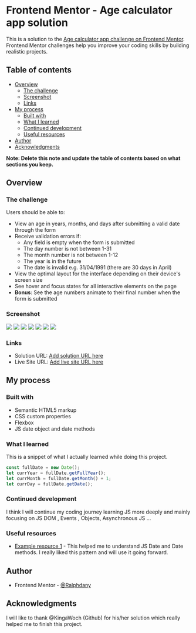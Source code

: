 # Frontend Mentor - Age calculator app solution

This is a solution to the [Age calculator app challenge on Frontend Mentor](https://www.frontendmentor.io/challenges/age-calculator-app-dF9DFFpj-Q). Frontend Mentor challenges help you improve your coding skills by building realistic projects. 

## Table of contents

- [Overview](#overview)
  - [The challenge](#the-challenge)
  - [Screenshot](#screenshot)
  - [Links](#links)
- [My process](#my-process)
  - [Built with](#built-with)
  - [What I learned](#what-i-learned)
  - [Continued development](#continued-development)
  - [Useful resources](#useful-resources)
- [Author](#author)
- [Acknowledgments](#acknowledgments)

**Note: Delete this note and update the table of contents based on what sections you keep.**

## Overview

### The challenge

Users should be able to:

- View an age in years, months, and days after submitting a valid date through the form
- Receive validation errors if:
  - Any field is empty when the form is submitted
  - The day number is not between 1-31
  - The month number is not between 1-12
  - The year is in the future
  - The date is invalid e.g. 31/04/1991 (there are 30 days in April)
- View the optimal layout for the interface depending on their device's screen size
- See hover and focus states for all interactive elements on the page
- **Bonus**: See the age numbers animate to their final number when the form is submitted

### Screenshot

![](./design/desktop-completed.jpg) 
![](./design/active-states.jpg)
![](./design/desktop-error-empty.jpg)
![](./design/desktop-error-invalid.jpg)
![](./design/desktop-error-whole-form.jpg)
![](./design/mobile-design.jpg)
![](./design/desktop-design.jpg)



### Links

- Solution URL: [Add solution URL here](https://github.com/Ralphdany/Age-Calculator-App-Main.git)
- Live Site URL: [Add live site URL here](https://ralphdany.github.io/Age-Calculator-App-Main/)

## My process

### Built with

- Semantic HTML5 markup
- CSS custom properties
- Flexbox
- JS date object and date methods 





### What I learned

This is a snippet of what I actually learned while doing this project.

```js
const fullDate = new Date();
let currYear = fullDate.getFullYear();
let currMonth = fullDate.getMonth() + 1;
let currDay = fullDate.getDate();

```



### Continued development

I think I will continue my coding journey learning JS more deeply and mainly focusing on JS DOM , Events , Objects,  Asynchronous JS ...



### Useful resources

- [Example resource 1](https://www.w3schools.com) - This helped me to understand JS Date and Date methods. I really liked this pattern and will use it going forward.




## Author


- Frontend Mentor - [@Ralphdany](https://www.frontendmentor.io/profile/Ralphdany)



## Acknowledgments

I will like to thank @KingaWoch (Github) for his/her solution which really helped me to finish this project.

